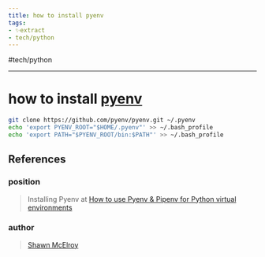 ```yaml
---
title: how to install pyenv
tags:
- ✨extract
- tech/python
---
```


#tech/python 

---

# how to install [pyenv](/Extracts/pyenv.md)
```bash
git clone https://github.com/pyenv/pyenv.git ~/.pyenv  
echo 'export PYENV_ROOT="$HOME/.pyenv"' >> ~/.bash_profile  
echo 'export PATH="$PYENV_ROOT/bin:$PATH"' >> ~/.bash_profile
```
## References

### position
>  Installing Pyenv at [How to use Pyenv & Pipenv for Python virtual environments](/Bibliography/How%20to%20use%20Pyenv%20&%20Pipenv%20for%20Python%20virtual%20environments.md)
### author
>  [Shawn McElroy](/Authors/Shawn%20McElroy.md)
